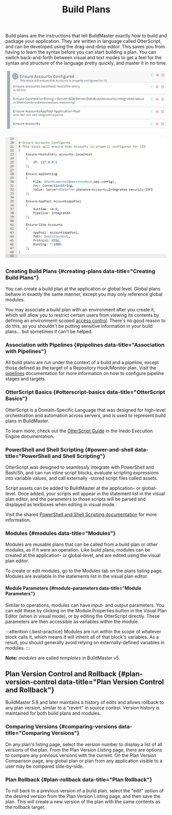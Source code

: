 ﻿---
title: Build Plans
sequence: 300
keywords: buildmaster, plans
show-headings-in-nav: true
---
  Build plans are the instructions that tell BuildMaster exactly how to build and package your application. They are written in language called OtterScript, and can be developed using the drag-and-drop editor. This saves you from having to learn the syntax before you can start building a plan. You can switch back-and-forth between visual and text modes to get a feel for the syntax and structure of the language pretty quickly, and master it in no time.

<tab-block>
<tab name= "Visual Mode">

![](/resources/documentation/otter/plan-blocks.png)

</tab>
<tab name="Text Mode (OtterScript)">

![](/resources/documentation/otter/plan-block-text.png)

</tab>
</tab-block>

### Creating Build Plans {#creating-plans data-title="Creating Build Plans"}

You can create a build plan at the application or global level. Global plans behave in exactly the same manner, except you may only reference global modules.

You may associate a build plan with an environment after you create it, which will allow you to restrict certain users from viewing its contents by defining an environment-scoped [access control](/docs/buildmaster/administration/users-and-security). There's no good reason to do this, as you shouldn't be putting sensitive information in your build plans… but sometimes it can't be helped.

### Association with Pipelines {#pipelines data-title="Association with Pipelines"}

All build plans are run under the context of a build and a pipeline, except those defined as the target of a Repository Hook/Monitor plan. Visit the [pipelines](/docs/buildmaster/verification/pipelines) documentation for more information on how to configure pipeline stages and targets.

### OtterScript Basics {#otterscript-basics data-title="OtterScript Basics"}

OtterScript is a Domain-Specific Language that was designed for high-level orchestration and automation across servers, and is used to represent build plans in BuildMaster.

To learn more, check out the [OtterScript Guide](/docs/various/execution-engine/otterscript) in the Inedo Execution Engine documentation.

### PowerShell and Shell Scripting {#power-and-shell data-title="PowerShell and Shell Scripting"}

OtterScript was designed to seamlessly integrate with PowerShell and Bash/Sh, and can run inline script blocks, evaluate scripting expressions into variable values, and call externally -stored script files called assets.

Script assets can be added to BuildMaster at the application- or global-level. Once added, your scripts will appear in the statement list in the visual plan editor, and the parameters to those scripts will be parsed and displayed as textboxes when editing in visual mode.

Visit the shared [PowerShell and Shell Scripting documentation](/docs/executionengine/components/powershell-and-shell) for more information.

### Modules {#modules data-title="Modules"}

Modules are reusable plans that can be called from a build plan or other modules, as if it were an operation. Like build plans, modules can be created at the application- or global-level, and are edited using the visual plan editor.

To create or edit modules, go to the Modules tab on the plans listing page. Modules are available in the statements list in the visual plan editor.   

#### Module Parameters {#module-parameters data-title="Module Parameters"}

Similar to operations, modules can have input- and output parameters. You can edit these by clicking on the Module Properties button in the Visual Plan Editor (when in visual mode), or by editing the OtterScript directly. These parameters are then accessible as variables within the module.   

:::attention {.best-practice}
Modules are run within the scope of whatever block calls it, which means it will inherit all of that block's variables. As a result, you should generally avoid relying on externally-defined variables in modules.
:::

**Note:** *modules* are called *templates* in BuildMaster v5.

## Plan Version Control and Rollback {#plan-version-control data-title="Plan Version Control and Rollback"}

BuildMaster 5.8 and later maintains a history of edits and allows rollback to any plan version, similar to a "revert" in source control. Version history is maintained for both build plans and modules.    

### Comparing Versions {#comparing-versions data-title="Comparing Versions"}

On any plan's listing page, select the version number to display a list of all versions of the plan. From the Plan Version Listing page, there are options to compare any previous versions with the current. On the Plan Version Comparison page, any global plan or plan from any application visible to a user may be compared side-by-side.

### Plan Rollback {#plan-rollback data-title="Plan Rollback"}

To roll back to a previous version of a build plan, select the "edit" option of the desired version from the Plan Version Listing page, and then save the plan. This will create a new version of the plan with the same contents as the rollback target.
